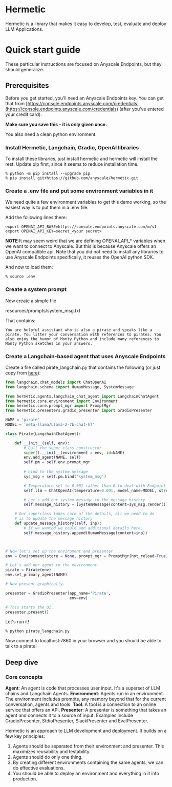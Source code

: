 

# Hermetic

Hermetic is a library that makes it easy to develop, test, evaluate and deploy LLM Applications. 


# Quick start guide

These particular instructions are focused on Anyscale Endpoints, but they should generalize.  


## Prerequisites

Before you get started, you’ll need an Anyscale Endpoints key. You can get that from [https://console.endpoints.anyscale.com/credentials](https://console.endpoints.anyscale.com/credentials) (after you’ve entered your credit card). 

__Make sure you save this – it is only given once.__

You also need a clean python environment. 


### Install Hermetic, Langchain, Gradio, OpenAI libraries

To install these libraries, just install hermetic and hermetic will install the rest. Update pip first, since it seems to reduce installation time. 


```
% python -m pip install --upgrade pip
% pip install git+https://github.com/anyscale/hermetic.git
```



### Create a .env file and put some environment variables in it

We need quite a few environment variables to get this demo working, so the easiest way is to put them in a .env file.

Add the following lines there: 

```
export OPENAI_API_BASE=https://console.endpoints.anyscale.com/m/v1
export OPENAI_API_KEY=secret_<your secret> 
```

__NOTE__:It may seem weird that we are defining OPENAI_API_* variables when we want to connect to Anyscale. But this is because Anyscale offers an OpenAI compatible api. Note that you did not need to install any libraries to use Anyscale Endpoints specifically, it reuses the OpenAI python SDK. 

And now to load them: 

```
% source .env
```



### Create a system prompt

Now  create a simple file 

resources/prompts/system_msg.txt

That contains:


```
You are helpful assistant who is also a pirate and speaks like a pirate. You litter your conversation with references to pirates. You also enjoy the humor of Monty Python and include many references to Monty Python sketches in your answers.  
```



### Create a Langchain-based agent that uses Anyscale Endpoints

Create a file called pirate_langchain.py that contains the following (or just copy from [here](https://github.com/anyscale/hermetic/blob/main/example_projects/pirate/pirate_langchain.py)): 


```python
from langchain.chat_models import ChatOpenAI
from langchain.schema import HumanMessage, SystemMessage

from hermetic.agents.langchain_chat_agent import LangchainChatAgent
from hermetic.core.environment import Environment
from hermetic.core.prompt_mgr import PromptMgr
from hermetic.presenters.gradio_presenter import GradioPresenter

NAME = 'pirate'
MODEL = 'meta-llama/Llama-2-7b-chat-hf'

class Pirate(LangchainChatAgent):

    def __init__(self, env):
        # Call the super class constructor
        super().__init__(environment = env, id=NAME)
        env.add_agent(NAME, self)
        self.pm = self.env.prompt_mgr
        
        # bind to the system message
        sys_msg = self.pm.bind('system_msg')

        # Temperature set to 0.001 rather than 0 to deal with Endpoint bug. 
        self.llm = ChatOpenAI(temperature=0.001, model_name=MODEL, streaming=True)

        # Let's add our system message to the message history
        self.message_history = [SystemMessage(content=sys_msg.render())]

    # Our superclass takes care of the details, all we need to do
    # is to update the message history
    def update_message_history(self, inp): 
        # If we wanted we could add additional details here. 
        self.message_history.append(HumanMessage(content=inp))



# Now let's set up the enviroment and presenter
env = Environment(store = None, prompt_mgr = PromptMgr(hot_reload=True))

# Let's add our agent to the environment
pirate = Pirate(env)
env.set_primary_agent(NAME)

# Now present graphically. 

presenter = GradioPresenter(app_name='Pirate', 
                            env=env)

# This starts the UI. 
presenter.present()
```

Let's run it! 

```
% python pirate_langchain.py
```

Now connect to localhost:7860 in your browser and you should be able to talk to a pirate! 

## Deep dive

### Core concepts

__Agent__: An agent is code that processes user input. It's a superset of LLM chains and Langchain Agents. 
__Environment__: Agents run in an environment. The environment includes prompts, any memory beyond that for the current conversation, agents and tools. 
__Tool__: A tool is a connection to an online service that offers an API. 
__Presenter__: A presenter is something that takes an agent and connects it to a source of input. Examples include GradioPresenter, StdioPresenter, SlackPresenter and EvalPresenter. 


Hermetic is an approach to LLM development and deployment. It builds on a few key principles: 

1. Agents should be separated from their environment and presenter. This maximizes reusability and testability. 
2. Agents should do only one thing. 
3. By creating different environments containing the same agents, we can do effective evaluations. 
4. You should be able to deploy an environment and everything in it into production. 
